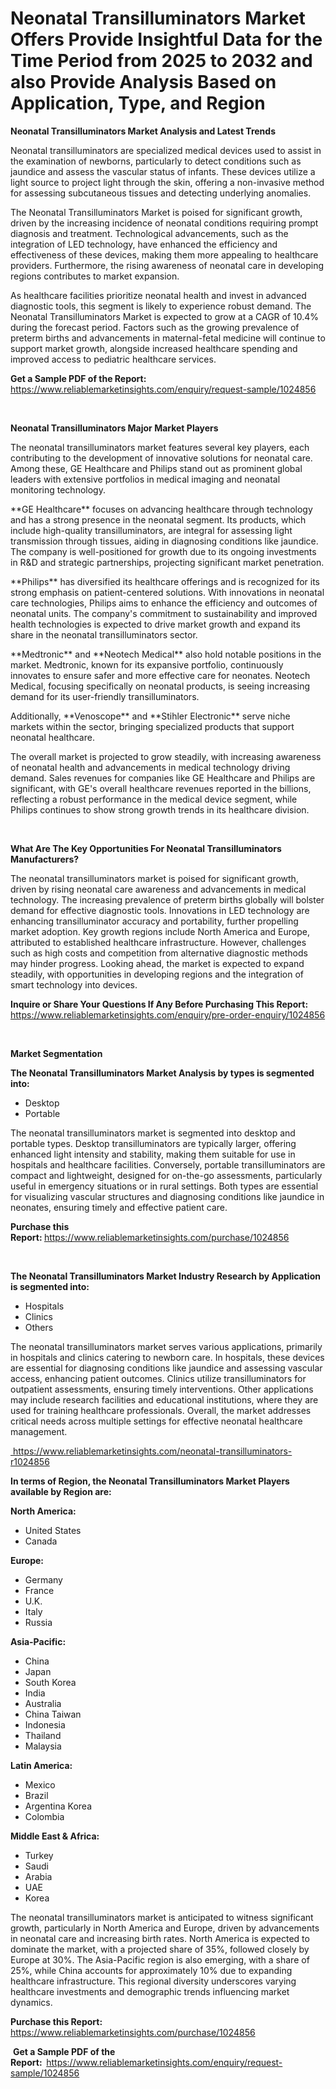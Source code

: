 <p><h1>Neonatal Transilluminators Market Offers Provide Insightful Data for the Time Period from 2025 to 2032 and also Provide Analysis Based on Application, Type, and Region</h1></p><p><strong>Neonatal Transilluminators Market Analysis and Latest Trends</strong></p>
<p><p>Neonatal transilluminators are specialized medical devices used to assist in the examination of newborns, particularly to detect conditions such as jaundice and assess the vascular status of infants. These devices utilize a light source to project light through the skin, offering a non-invasive method for assessing subcutaneous tissues and detecting underlying anomalies.</p><p>The Neonatal Transilluminators Market is poised for significant growth, driven by the increasing incidence of neonatal conditions requiring prompt diagnosis and treatment. Technological advancements, such as the integration of LED technology, have enhanced the efficiency and effectiveness of these devices, making them more appealing to healthcare providers. Furthermore, the rising awareness of neonatal care in developing regions contributes to market expansion.</p><p>As healthcare facilities prioritize neonatal health and invest in advanced diagnostic tools, this segment is likely to experience robust demand. The Neonatal Transilluminators Market is expected to grow at a CAGR of 10.4% during the forecast period. Factors such as the growing prevalence of preterm births and advancements in maternal-fetal medicine will continue to support market growth, alongside increased healthcare spending and improved access to pediatric healthcare services.</p></p>
<p><strong>Get a Sample PDF of the Report:&nbsp;</strong> <a href="https://www.reliablemarketinsights.com/enquiry/request-sample/1024856?utm_campaign=2632&utm_medium=2&utm_source=Github&utm_content=ia&utm_term=16042025&utm_id=neonatal-transilluminators">https://www.reliablemarketinsights.com/enquiry/request-sample/1024856</a></p>
<p>&nbsp;</p>
<p><strong>Neonatal Transilluminators Major Market Players</strong></p>
<p><p>The neonatal transilluminators market features several key players, each contributing to the development of innovative solutions for neonatal care. Among these, GE Healthcare and Philips stand out as prominent global leaders with extensive portfolios in medical imaging and neonatal monitoring technology.</p><p>**GE Healthcare** focuses on advancing healthcare through technology and has a strong presence in the neonatal segment. Its products, which include high-quality transilluminators, are integral for assessing light transmission through tissues, aiding in diagnosing conditions like jaundice. The company is well-positioned for growth due to its ongoing investments in R&D and strategic partnerships, projecting significant market penetration.</p><p>**Philips** has diversified its healthcare offerings and is recognized for its strong emphasis on patient-centered solutions. With innovations in neonatal care technologies, Philips aims to enhance the efficiency and outcomes of neonatal units. The company's commitment to sustainability and improved health technologies is expected to drive market growth and expand its share in the neonatal transilluminators sector.</p><p>**Medtronic** and **Neotech Medical** also hold notable positions in the market. Medtronic, known for its expansive portfolio, continuously innovates to ensure safer and more effective care for neonates. Neotech Medical, focusing specifically on neonatal products, is seeing increasing demand for its user-friendly transilluminators.</p><p>Additionally, **Venoscope** and **Stihler Electronic** serve niche markets within the sector, bringing specialized products that support neonatal healthcare.</p><p>The overall market is projected to grow steadily, with increasing awareness of neonatal health and advancements in medical technology driving demand. Sales revenues for companies like GE Healthcare and Philips are significant, with GE's overall healthcare revenues reported in the billions, reflecting a robust performance in the medical device segment, while Philips continues to show strong growth trends in its healthcare division.</p></p>
<p>&nbsp;</p>
<p><strong>What Are The Key Opportunities For Neonatal Transilluminators Manufacturers?</strong></p>
<p><p>The neonatal transilluminators market is poised for significant growth, driven by rising neonatal care awareness and advancements in medical technology. The increasing prevalence of preterm births globally will bolster demand for effective diagnostic tools. Innovations in LED technology are enhancing transilluminator accuracy and portability, further propelling market adoption. Key growth regions include North America and Europe, attributed to established healthcare infrastructure. However, challenges such as high costs and competition from alternative diagnostic methods may hinder progress. Looking ahead, the market is expected to expand steadily, with opportunities in developing regions and the integration of smart technology into devices.</p></p>
<p><strong>Inquire or Share Your Questions If Any Before Purchasing This Report:</strong> <a href="https://www.reliablemarketinsights.com/enquiry/pre-order-enquiry/1024856?utm_campaign=2632&utm_medium=2&utm_source=Github&utm_content=ia&utm_term=16042025&utm_id=neonatal-transilluminators">https://www.reliablemarketinsights.com/enquiry/pre-order-enquiry/1024856</a></p>
<p>&nbsp;</p>
<p><strong>Market Segmentation</strong></p>
<p><strong>The Neonatal Transilluminators Market Analysis by types is segmented into:</strong></p>
<p><ul><li>Desktop</li><li>Portable</li></ul></p>
<p><p>The neonatal transilluminators market is segmented into desktop and portable types. Desktop transilluminators are typically larger, offering enhanced light intensity and stability, making them suitable for use in hospitals and healthcare facilities. Conversely, portable transilluminators are compact and lightweight, designed for on-the-go assessments, particularly useful in emergency situations or in rural settings. Both types are essential for visualizing vascular structures and diagnosing conditions like jaundice in neonates, ensuring timely and effective patient care.</p></p>
<p><strong>Purchase this Report:&nbsp;</strong><a href="https://www.reliablemarketinsights.com/purchase/1024856?utm_campaign=2632&utm_medium=2&utm_source=Github&utm_content=ia&utm_term=16042025&utm_id=neonatal-transilluminators">https://www.reliablemarketinsights.com/purchase/1024856</a></p>
<p>&nbsp;</p>
<p><strong>The Neonatal Transilluminators Market Industry Research by Application is segmented into:</strong></p>
<p><ul><li>Hospitals</li><li>Clinics</li><li>Others</li></ul></p>
<p><p>The neonatal transilluminators market serves various applications, primarily in hospitals and clinics catering to newborn care. In hospitals, these devices are essential for diagnosing conditions like jaundice and assessing vascular access, enhancing patient outcomes. Clinics utilize transilluminators for outpatient assessments, ensuring timely interventions. Other applications may include research facilities and educational institutions, where they are used for training healthcare professionals. Overall, the market addresses critical needs across multiple settings for effective neonatal healthcare management.</p></p>
<p><a href="https://www.reliablemarketinsights.com/neonatal-transilluminators-r1024856?utm_campaign=2632&utm_medium=2&utm_source=Github&utm_content=ia&utm_term=16042025&utm_id=neonatal-transilluminators">&nbsp;https://www.reliablemarketinsights.com/neonatal-transilluminators-r1024856</a></p>
<p><strong>In terms of Region, the Neonatal Transilluminators Market Players available by Region are:</strong></p>
<p>
    <p> <strong> North America: </strong>
        <ul>
            <li>United States</li>
            <li>Canada</li>
        </ul>
        </p> 
    <p> <strong> Europe: </strong>
        <ul>
            <li>Germany</li>
            <li>France</li>
            <li>U.K.</li>
            <li>Italy</li>
            <li>Russia</li>
        </ul>
        </p> 
    <p> <strong> Asia-Pacific: </strong>
        <ul>
            <li>China</li>
            <li>Japan</li>
            <li>South Korea</li>
            <li>India</li>
            <li>Australia</li>
            <li>China Taiwan</li>
            <li>Indonesia</li>
            <li>Thailand</li>
            <li>Malaysia</li>
        </ul>
        </p> 
    <p> <strong> Latin America: </strong>
        <ul>
            <li>Mexico</li>
            <li>Brazil</li>
            <li>Argentina Korea</li>
            <li>Colombia</li>
        </ul>
        </p> 
    <p> <strong> Middle East & Africa: </strong>
        <ul>
            <li>Turkey</li>
            <li>Saudi</li>
            <li>Arabia</li>
            <li>UAE</li>
            <li>Korea</li>
        </ul>
    </p>
    </p>
<p><p>The neonatal transilluminators market is anticipated to witness significant growth, particularly in North America and Europe, driven by advancements in neonatal care and increasing birth rates. North America is expected to dominate the market, with a projected share of 35%, followed closely by Europe at 30%. The Asia-Pacific region is also emerging, with a share of 25%, while China accounts for approximately 10% due to expanding healthcare infrastructure. This regional diversity underscores varying healthcare investments and demographic trends influencing market dynamics.</p></p>
<p><strong>Purchase this Report: </strong><a href="https://www.reliablemarketinsights.com/purchase/1024856?utm_campaign=2632&utm_medium=2&utm_source=Github&utm_content=ia&utm_term=16042025&utm_id=neonatal-transilluminators">https://www.reliablemarketinsights.com/purchase/1024856</a></p>
<p>&nbsp;<strong>Get a Sample PDF of the Report:&nbsp;&nbsp;</strong><a href="https://www.reliablemarketinsights.com/enquiry/request-sample/1024856?utm_campaign=2632&utm_medium=2&utm_source=Github&utm_content=ia&utm_term=16042025&utm_id=neonatal-transilluminators">https://www.reliablemarketinsights.com/enquiry/request-sample/1024856</a></p>
<p><strong></strong></p>
<p><p></p><p></p><p></p></p>